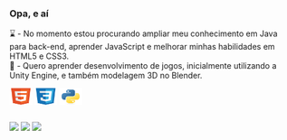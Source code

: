 ### Opa, e aí

⌛ - No momento estou procurando ampliar meu conhecimento em Java para back-end, aprender JavaScript e melhorar minhas habilidades em HTML5 e CSS3.<br>
💭 - Quero aprender desenvolvimento de jogos, inicialmente utilizando a Unity Engine, e também modelagem 3D no Blender.
<!--
<div alt="GitHub Stats">
  <img height="180em" src="https://github-readme-stats.vercel.app/api?username=nikolagiin&show_icons=true&theme=midnight-purple&include_all_commits=true&count_private=true"/>
  <!-- <img height="180em" src="https://github-readme-stats.vercel.app/api/top-langs/?username=nikolagiin&show_icons=true&theme=midnight-purple&include_all_commits=true&count_private=true"/> 
</div>
-->
<div alt="techIcons" style="display: inline_block">
  <img align="center" alt="Nica-HTML" height="30" width="40" src="https://raw.githubusercontent.com/devicons/devicon/master/icons/html5/html5-original.svg">
  <img align="center" alt="Nica-CSS" height="30" width="40" src="https://raw.githubusercontent.com/devicons/devicon/master/icons/css3/css3-original.svg">
  <img align="center" alt="Nica-Python" height="30" width="40" src="https://raw.githubusercontent.com/devicons/devicon/master/icons/python/python-original.svg">
</div>

##

<div alt="redes&contatos">
  <a href="https://www.linkedin.com/in/nicolas-m-claus/" target="_blank"><img src="https://img.shields.io/badge/LinkedIn-0077B5?style=for-the-badge&logo=linkedin&logoColor=white" target="_blank"></a>
  <a href="https://www.instagram.com/nikolagiin/" target="_blank"><img src="https://img.shields.io/badge/Instagram-E4405F?style=for-the-badge&logo=instagram&logoColor=white" target="_blank"/></a>
  <a href="https://mail.google.com/mail/?view=cm&fs=1&to=nicolasClaus.fm@gmail.com" target="_blank"><img src="https://img.shields.io/badge/Gmail-D14836?style=for-the-badge&logo=gmail&logoColor=white" target="_blank"></a>
</div>
